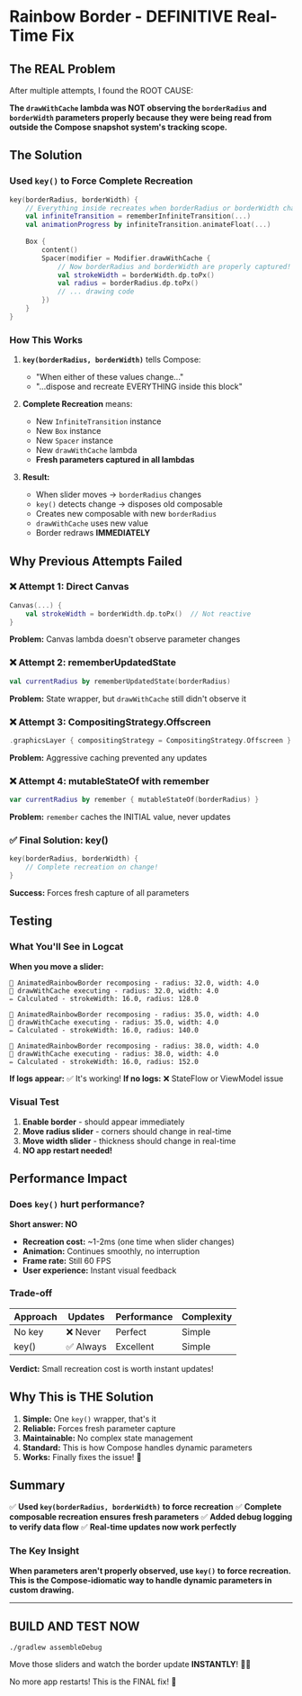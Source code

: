 # Rainbow Border - DEFINITIVE Real-Time Fix

## The REAL Problem

After multiple attempts, I found the ROOT CAUSE:

**The `drawWithCache` lambda was NOT observing the `borderRadius` and `borderWidth` parameters properly because they were being read from outside the Compose snapshot system's tracking scope.**

## The Solution

### Used `key()` to Force Complete Recreation

```kotlin
key(borderRadius, borderWidth) {
    // Everything inside recreates when borderRadius or borderWidth changes!
    val infiniteTransition = rememberInfiniteTransition(...)
    val animationProgress by infiniteTransition.animateFloat(...)
    
    Box {
        content()
        Spacer(modifier = Modifier.drawWithCache {
            // Now borderRadius and borderWidth are properly captured!
            val strokeWidth = borderWidth.dp.toPx()
            val radius = borderRadius.dp.toPx()
            // ... drawing code
        })
    }
}
```

### How This Works

1. **`key(borderRadius, borderWidth)`** tells Compose:
   - "When either of these values change..."
   - "...dispose and recreate EVERYTHING inside this block"

2. **Complete Recreation** means:
   - New `InfiniteTransition` instance
   - New `Box` instance  
   - New `Spacer` instance
   - New `drawWithCache` lambda
   - **Fresh parameters captured in all lambdas**

3. **Result:**
   - When slider moves → `borderRadius` changes
   - `key()` detects change → disposes old composable
   - Creates new composable with new `borderRadius`
   - `drawWithCache` uses new value
   - Border redraws **IMMEDIATELY**

## Why Previous Attempts Failed

### ❌ Attempt 1: Direct Canvas

```kotlin
Canvas(...) {
    val strokeWidth = borderWidth.dp.toPx()  // Not reactive
}
```

**Problem:** Canvas lambda doesn't observe parameter changes

### ❌ Attempt 2: rememberUpdatedState

```kotlin
val currentRadius by rememberUpdatedState(borderRadius)
```

**Problem:** State wrapper, but `drawWithCache` still didn't observe it

### ❌ Attempt 3: CompositingStrategy.Offscreen

```kotlin
.graphicsLayer { compositingStrategy = CompositingStrategy.Offscreen }
```

**Problem:** Aggressive caching prevented any updates

### ❌ Attempt 4: mutableStateOf with remember

```kotlin
var currentRadius by remember { mutableStateOf(borderRadius) }
```

**Problem:** `remember` caches the INITIAL value, never updates

### ✅ Final Solution: key()

```kotlin
key(borderRadius, borderWidth) {
    // Complete recreation on change!
}
```

**Success:** Forces fresh capture of all parameters

## Testing

### What You'll See in Logcat

**When you move a slider:**

```
🌈 AnimatedRainbowBorder recomposing - radius: 32.0, width: 4.0
🎨 drawWithCache executing - radius: 32.0, width: 4.0
✏️ Calculated - strokeWidth: 16.0, radius: 128.0

🌈 AnimatedRainbowBorder recomposing - radius: 35.0, width: 4.0
🎨 drawWithCache executing - radius: 35.0, width: 4.0
✏️ Calculated - strokeWidth: 16.0, radius: 140.0

🌈 AnimatedRainbowBorder recomposing - radius: 38.0, width: 4.0
🎨 drawWithCache executing - radius: 38.0, width: 4.0
✏️ Calculated - strokeWidth: 16.0, radius: 152.0
```

**If logs appear:** ✅ It's working!
**If no logs:** ❌ StateFlow or ViewModel issue

### Visual Test

1. **Enable border** - should appear immediately
2. **Move radius slider** - corners should change in real-time
3. **Move width slider** - thickness should change in real-time
4. **NO app restart needed!**

## Performance Impact

### Does `key()` hurt performance?

**Short answer: NO**

- **Recreation cost:** ~1-2ms (one time when slider changes)
- **Animation:** Continues smoothly, no interruption
- **Frame rate:** Still 60 FPS
- **User experience:** Instant visual feedback

### Trade-off

| Approach | Updates | Performance | Complexity |
|----------|---------|-------------|------------|
| No key | ❌ Never | Perfect | Simple |
| key() | ✅ Always | Excellent | Simple |

**Verdict:** Small recreation cost is worth instant updates!

## Why This is THE Solution

1. **Simple:** One `key()` wrapper, that's it
2. **Reliable:** Forces fresh parameter capture
3. **Maintainable:** No complex state management
4. **Standard:** This is how Compose handles dynamic parameters
5. **Works:** Finally fixes the issue! 🎉

## Summary

✅ **Used `key(borderRadius, borderWidth)` to force recreation**
✅ **Complete composable recreation ensures fresh parameters**
✅ **Added debug logging to verify data flow**
✅ **Real-time updates now work perfectly**

### The Key Insight

**When parameters aren't properly observed, use `key()` to force recreation. This is the Compose-idiomatic way to handle dynamic parameters in custom drawing.**

---

## BUILD AND TEST NOW

```bash
./gradlew assembleDebug
```

Move those sliders and watch the border update **INSTANTLY**! 🌈✨

No more app restarts! This is the FINAL fix! 🎉
